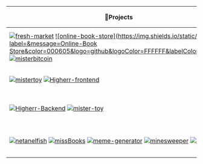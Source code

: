 




|  🚀**Projects**  |💻 **Technology** |
| - | - |
| [![fresh-market](https://img.shields.io/static/v1?label=&message=Fresh-Market&color=000605&logo=github&logoColor=FFFFFF&labelColor=000605)](https://github.com/hanalif/fresh-market) [![online-book-store](https://img.shields.io/static/v1?label=&message=Online-Book Store&color=000605&logo=github&logoColor=FFFFFF&labelColor=000605)](https://github.com/hanalif/online-book-library) [![misterbitcoin](https://img.shields.io/static/v1?label=&message=mister-bitcoin&color=000605&logo=github&logoColor=FFFFFF&labelColor=000605)](https://github.com/hanalif/mister-bitcoin)|  [![Angular](https://img.shields.io/static/v1?label=&message=Angular&color=bd002e&logo=Angular&logoColor=FFFFFF)](https://www.javascript.org/) [![Typescript](https://img.shields.io/static/v1?label=&message=Typescript&color=2f74c0&logo=typescript&logoColor=FFFFFF)](https://www.javascript.org/)  [![SCSS](https://img.shields.io/static/v1?label=&message=SCSS&color=c76494&logo=sass&logoColor=FFFFFF)](https://www.javascript.org/)  [![RXJS](https://img.shields.io/static/v1?label=&message=RxJs&color=641983&logo=&logoColor=FFFFFF)](https://www.javascript.org/)|
| [![mistertoy](https://img.shields.io/static/v1?label=&message=mister-toy&color=000605&logo=github&logoColor=FFFFFF&labelColor=000605)](https://github.com/hanalif/mister-toy) [![Higherr-frontend](https://img.shields.io/static/v1?label=&message=Higherr-Frontend&color=000605&logo=github&logoColor=FFFFFF&labelColor=000605)](https://github.com/hanalif/Higherr-Frontend)|  [![Vue](https://img.shields.io/static/v1?label=&message=Vue.Js&color=3fb27f&logo=Vue.js&logoColor=FFFFFF)](https://www.javascript.org/) [![Vuex](https://img.shields.io/static/v1?label=&message=Vuex&color=38b27e&logo=Vue.js&logoColor=FFFFFF)](https://www.javascript.org/)  [![SCSS](https://img.shields.io/static/v1?label=&message=SCSS&color=c76494&logo=sass&logoColor=FFFFFF)](https://www.javascript.org/)  | 
| [![Higherr-Backend](https://img.shields.io/static/v1?label=&message=Higherr-Backend&color=000605&logo=github&logoColor=FFFFFF&labelColor=000605)](https://github.com/hanalif/Higherr-Backend) [![mister-toy](https://img.shields.io/static/v1?label=&message=mister-toy&color=000605&logo=github&logoColor=FFFFFF&labelColor=000605)](https://github.com/hanalif/mister-toy)|  [![MongoDb](https://img.shields.io/static/v1?label=&message=mongoDB&color=00e661&logo=mongodb&logoColor=FFFFFF)](https://www.javascript.org/) [![SocketIo](https://img.shields.io/static/v1?label=&message=socket.io&color=38b27e&logo=socket.io&logoColor=FFFFFF)](https://www.javascript.org/)  [![JavaScript](https://img.shields.io/static/v1?label=&message=JS&color=f7e018&logo=JavaScript&logoColor=FFFFFF)](https://www.javascript.org/)   | 
| [![netanelfish](https://img.shields.io/static/v1?label=&message=netanelfish&color=000605&logo=github&logoColor=FFFFFF&labelColor=000605)](https://github.com/hanalif/netanelfish) [![missBooks](https://img.shields.io/static/v1?label=&message=missBooks&color=000605&logo=github&logoColor=FFFFFF&labelColor=000605)](https://github.com/hanalif/missBooks) [![meme-generator](https://img.shields.io/static/v1?label=&message=meme-generator&color=000605&logo=github&logoColor=FFFFFF&labelColor=000605)](https://github.com/hanalif/meme-generator) [![minesweeper](https://img.shields.io/static/v1?label=&message=minesweeper&color=000605&logo=github&logoColor=FFFFFF&labelColor=000605)](https://github.com/hanalif/minesweeper) [![apssus](https://img.shields.io/static/v1?label=&message=appsus&color=000605&logo=github&logoColor=FFFFFF&labelColor=000605)](https://github.com/hanalif/appsus) | [![JavaScript](https://img.shields.io/static/v1?label=&message=JS&color=f7e018&logo=JavaScript&logoColor=FFFFFF)](https://www.javascript.org/)  [![HTML](https://img.shields.io/static/v1?label=&message=HTML&color=dd4b25&logo=HTML5&logoColor=FFFFFF)](https://www.javascript.org/) [![CSS](https://img.shields.io/static/v1?label=&message=CSS&color=254bdd&logo=css3&logoColor=FFFFFF)](https://www.javascript.org/)|

